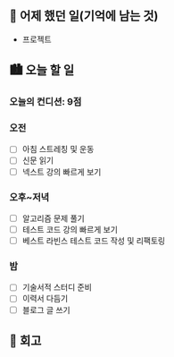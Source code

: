 ## 🌃 어제 했던 일(기억에 남는 것)

- 프로젝트

## 🏙️ 오늘 할 일

### 오늘의 컨디션: 9점

### 오전

- [ ] 아침 스트레칭 및 운동
- [ ] 신문 읽기
- [ ] 넥스트 강의 빠르게 보기

### 오후~저녁

- [ ] 알고리즘 문제 풀기
- [ ] 테스트 코드 강의 빠르게 보기
- [ ] 베스트 라빈스 테스트 코드 작성 및 리팩토링

### 밤

- [ ] 기술서적 스터디 준비
- [ ] 이력서 다듬기
- [ ] 블로그 글 쓰기

## 🌆 회고
